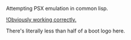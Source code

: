 Attempting PSX emulation in common lisp.  

[!Obviously working correctly.](https://i.gyazo.com/b5af671701ae79d9d9b27bd657bdb996.png)

There's literally less than half of a boot logo here.
